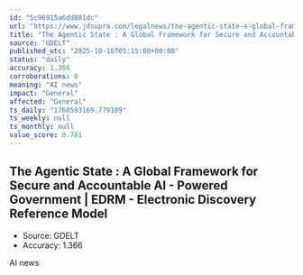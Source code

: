 ```yaml
---
id: "5c96915a6dd881dc"
url: "https://www.jdsupra.com/legalnews/the-agentic-state-a-global-framework-7276212/"
title: "The Agentic State : A Global Framework for Secure and Accountable AI - Powered Government | EDRM - Electronic Discovery Reference Model"
source: "GDELT"
published_utc: "2025-10-16T05:15:00+00:00"
status: "daily"
accuracy: 1.366
corroborations: 0
meaning: "AI news"
impact: "General"
affected: "General"
ts_daily: "1760593169.779189"
ts_weekly: null
ts_monthly: null
value_score: 0.781
---
```

## The Agentic State : A Global Framework for Secure and Accountable AI - Powered Government | EDRM - Electronic Discovery Reference Model

- Source: GDELT
- Accuracy: 1.366

AI news
